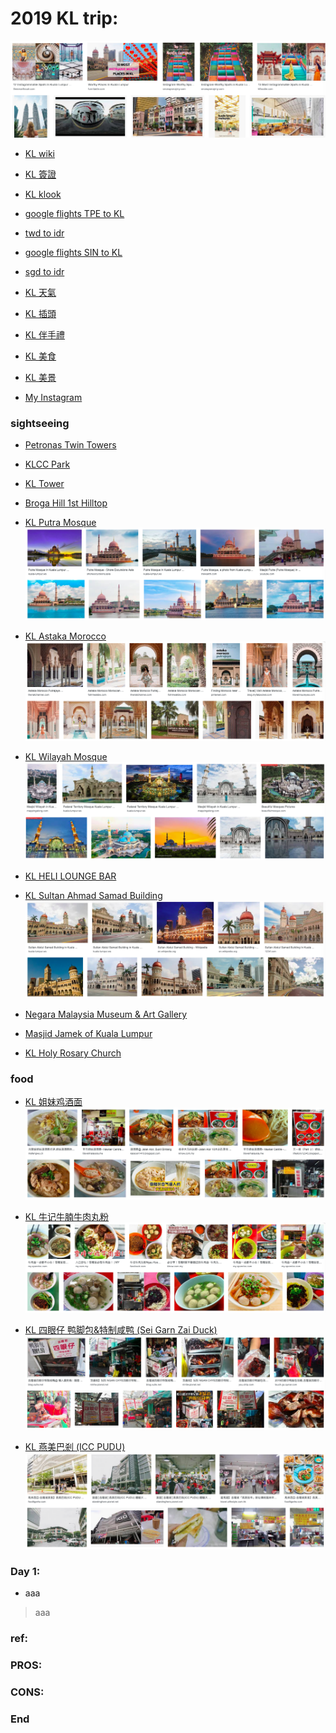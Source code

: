 # 2019 KL trip:
![f1](https://github.com/HCH1/blog/blob/master/fig/kl1.png)

- [KL wiki](https://www.google.com.tw/search?source=hp&ei=JzIkXMrUB42y9QOcxZ6YAg&q=KL+wiki)
- [KL 簽證](https://www.google.com.tw/search?source=hp&ei=JzIkXMrUB42y9QOcxZ6YAg&q=KL+簽證)
- [KL klook](https://www.google.com.tw/search?source=hp&ei=JzIkXMrUB42y9QOcxZ6YAg&q=KL+klook)

- [google flights TPE to KL](https://www.google.com.tw/search?source=hp&ei=JzIkXMrUB42y9QOcxZ6YAg&q=google+flights+TPE+to+KL)
- [twd to idr](https://www.google.com.tw/search?source=hp&ei=JzIkXMrUB42y9QOcxZ6YAg&q=twd+to+idr)
- [google flights SIN to KL](https://www.google.com.tw/search?source=hp&ei=JzIkXMrUB42y9QOcxZ6YAg&q=google+flights+SIN+to+KL)
- [sgd to idr](https://www.google.com.tw/search?source=hp&ei=JzIkXMrUB42y9QOcxZ6YAg&q=sgd+to+idr)
- [KL 天氣](https://www.google.com.tw/search?source=hp&ei=JzIkXMrUB42y9QOcxZ6YAg&q=KL+天氣)
- [KL 插頭](https://www.google.com.tw/search?source=hp&ei=JzIkXMrUB42y9QOcxZ6YAg&q=KL+插頭)
- [KL 伴手禮](https://www.google.com.tw/search?source=hp&ei=JzIkXMrUB42y9QOcxZ6YAg&q=KL+伴手禮)
- [KL 美食](https://www.google.com.tw/search?source=hp&ei=JzIkXMrUB42y9QOcxZ6YAg&q=KL+美食)
- [KL 美景](https://www.google.com.tw/search?source=hp&ei=JzIkXMrUB42y9QOcxZ6YAg&q=KL+美景)
- [My Instagram](https://www.instagram.com/redbox111)

### sightseeing
- [Petronas Twin Towers](https://www.google.com.tw/search?source=hp&ei=JzIkXMrUB42y9QOcxZ6YAg&q=Petronas+Twin+Towers)
- [KLCC Park](https://www.google.com.tw/search?source=hp&ei=JzIkXMrUB42y9QOcxZ6YAg&q=KLCC+Park)
- [KL Tower](https://www.google.com.tw/search?source=hp&ei=JzIkXMrUB42y9QOcxZ6YAg&q=KL+Tower)
- [Broga Hill 1st Hilltop](https://www.google.com.tw/search?source=hp&ei=JzIkXMrUB42y9QOcxZ6YAg&q=Broga+Hill+1st+Hilltop)
- [KL Putra Mosque](https://www.google.com.tw/search?source=hp&ei=JzIkXMrUB42y9QOcxZ6YAg&q=KL+Putra+Mosque)
![f2](https://github.com/HCH1/blog/blob/master/fig/kl2.png)

- [KL Astaka Morocco](https://www.google.com.tw/search?source=hp&ei=JzIkXMrUB42y9QOcxZ6YAg&q=KL+Astaka+Morocco)
![f3](https://github.com/HCH1/blog/blob/master/fig/kl3.png)

- [KL Wilayah Mosque](https://www.google.com.tw/search?source=hp&ei=JzIkXMrUB42y9QOcxZ6YAg&q=KL+Wilayah+Mosque)
![f4](https://github.com/HCH1/blog/blob/master/fig/kl4.png)

- [KL HELI LOUNGE BAR](https://www.google.com.tw/search?source=hp&ei=JzIkXMrUB42y9QOcxZ6YAg&q=KL+HELI+LOUNGE+BAR)
- [KL Sultan Ahmad Samad Building](https://www.google.com.tw/search?source=hp&ei=JzIkXMrUB42y9QOcxZ6YAg&q=KL+Sultan+Ahmad+Samad+Building)
![f5](https://github.com/HCH1/blog/blob/master/fig/kl5.png)

- [Negara Malaysia Museum & Art Gallery](https://www.google.com.tw/search?source=hp&ei=JzIkXMrUB42y9QOcxZ6YAg&q=Negara+Malaysia+Museum+&+Art+Gallery)
- [Masjid Jamek of Kuala Lumpur](https://www.google.com.tw/search?source=hp&ei=JzIkXMrUB42y9QOcxZ6YAg&q=Masjid+Jamek+of+Kuala+Lumpur)
- [KL Holy Rosary Church](https://www.google.com.tw/search?source=hp&ei=JzIkXMrUB42y9QOcxZ6YAg&q=KL+Holy+Rosary+Church)

### food
- [KL 姐妹鸡酒面](https://www.google.com.tw/search?source=hp&ei=JzIkXMrUB42y9QOcxZ6YAg&q=KL+姐妹鸡酒面)
![ff1](https://github.com/HCH1/blog/blob/master/fig/kl%20f1.png)

- [KL 牛记牛腩牛肉丸粉](https://www.google.com.tw/search?source=hp&ei=JzIkXMrUB42y9QOcxZ6YAg&q=KL+牛记牛腩牛肉丸粉)
![ff2](https://github.com/HCH1/blog/blob/master/fig/kl%20f2.png)

- [KL 四眼仔 鸭脚包&特制咸鸭 (Sei Garn Zai Duck)](https://www.google.com.tw/search?source=hp&ei=JzIkXMrUB42y9QOcxZ6YAg&q=KL+四眼仔+鸭脚包&特制咸鸭+(Sei+Garn+Zai+Duck))
![ff3](https://github.com/HCH1/blog/blob/master/fig/kl%20f3.png)

- [KL 燕美巴剎 (ICC PUDU) ](https://www.google.com.tw/search?source=hp&ei=JzIkXMrUB42y9QOcxZ6YAg&q=KL+燕美巴剎+(ICC+PUDU)+)
![ff4](https://github.com/HCH1/blog/blob/master/fig/kl%20f4.png)

### Day 1: 
- aaa

> aaa

### ref:
### []()
### PROS:
### CONS:
### 
### End
